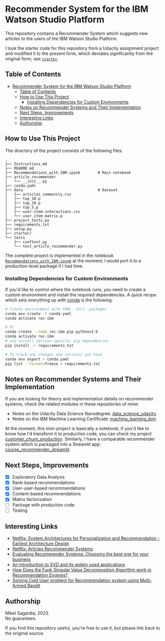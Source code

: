 # Recommender System for the IBM Watson Studio Platform

This repository contains a Recommender System which suggests new articles to the users of the IBM Watson Studio Platform.

I took the starter code for this repository from a Udacity assignment project and modified it to the present form, which deviates significantly from the original form; see [`starter`](starter).

## Table of Contents

- [Recommender System for the IBM Watson Studio Platform](#recommender-system-for-the-ibm-watson-studio-platform)
  - [Table of Contents](#table-of-contents)
  - [How to Use This Project](#how-to-use-this-project)
    - [Installing Dependencies for Custom Environments](#installing-dependencies-for-custom-environments)
  - [Notes on Recommender Systems and Their Implementation](#notes-on-recommender-systems-and-their-implementation)
  - [Next Steps, Improvements](#next-steps-improvements)
  - [Interesting Links](#interesting-links)
  - [Authorship](#authorship)

## How to Use This Project

The directory of the project consists of the following files:

```
.
├── Instructions.md
├── README.md
├── Recommendations_with_IBM.ipynb        # Main notebook
├── article_recommender
│   └── __init__.py
├── conda.yaml
├── data                                  # Dataset
│   ├── articles_community.csv
│   ├── top_10.p
│   ├── top_20.p
│   ├── top_5.p
│   ├── user-item-interactions.csv
│   └── user_item_matrix.p
├── project_tests.py
├── requirements.txt
├── setup.py
├── starter/
└── tests
    ├── conftest.py
    └── test_article_recommender.py
```

The complete project is implemented in the notebook [`Recommendations_with_IBM.ipynb`](./Recommendations_with_IBM.ipynb) at the moment; I would port it to a production-level package if I had time.

### Installing Dependencies for Custom Environments

If you'd like to control where the notebook runs, you need to create a custom environment and install the required dependencies. A quick recipe which sets everything up with [conda](https://docs.conda.io/en/latest/) is the following:

```bash
# Create environment with YAML, incl. packages
conda env create -f conda.yaml
conda activate rec-ibm

# Or
conda create --name rec-ibm pip python=3.9
conda activate rec-ibm
# and install version-specific pip dependencies
pip install -r requirements.txt

# To track any changes and versions you have
conda env export > conda.yaml
pip list --format=freeze > requirements.txt
```

## Notes on Recommender Systems and Their Implementation

If you are looking for theory and implementation details on recommender systems, check the related modules in these repositories of mine:

- Notes on the Udacity Data Science Nanodegree: [data_science_udacity](https://github.com/mxagar/data_science_udacity).
- Notes on the IBM Machine Learning Certificate: [machine_learning_ibm](https://github.com/mxagar/machine_learning_ibm).

At the moment, this mini-project is basically a notebook; if you'd like to know how I'd transform it to production code, you can check my project [customer_churn_production](https://github.com/mxagar/customer_churn_production). Similarly, I have a comparable recommender system which is packaged into a Streamlit app: [course_recommender_streamlit](https://github.com/mxagar/course_recommender_streamlit).

## Next Steps, Improvements

- [x] Exploratory Data Analysis
- [x] Rank-based recommendations
- [x] User-user-based recommendations
- [x] Content-based recommendations
- [x] Matrix factorization
- [ ] Package with production code
- [ ] Testing

## Interesting Links

- [Netflix: System Architectures for Personalization and Recommendation - Earliest Architecture Design](https://netflixtechblog.com/system-architectures-for-personalization-and-recommendation-e081aa94b5d8)
- [Netflix: Articles Recommender Systems](https://netflixtechblog.com/tagged/recommendations)
- [Evaluating Recommender Systems: Choosing the best one for your business](https://medium.com/recombee-blog/evaluating-recommender-systems-choosing-the-best-one-for-your-business-c688ab781a35)
- [An introduction to SVD and its widely used applications](https://towardsdatascience.com/an-introduction-to-svd-and-its-widely-used-applications-f5b8f19cb6cb)
- [How Does the Funk Singular Value Decomposition Algorithm work in Recommendation Engines?](https://medium.datadriveninvestor.com/how-funk-singular-value-decomposition-algorithm-work-in-recommendation-engines-36f2fbf62cac)
- [Solving Cold User problem for Recommendation system using Multi-Armed Bandit](https://towardsdatascience.com/solving-cold-user-problem-for-recommendation-system-using-multi-armed-bandit-d36e42fe8d44)

## Authorship

Mikel Sagardia, 2023.  
No guarantees.

If you find this repository useful, you're free to use it, but please link back to the original source.

